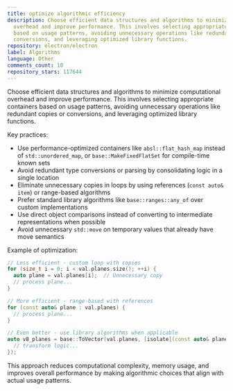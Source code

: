 ```yaml
---
title: optimize algorithmic efficiency
description: Choose efficient data structures and algorithms to minimize computational
  overhead and improve performance. This involves selecting appropriate containers
  based on usage patterns, avoiding unnecessary operations like redundant copies or
  conversions, and leveraging optimized library functions.
repository: electron/electron
label: Algorithms
language: Other
comments_count: 10
repository_stars: 117644
---
```


Choose efficient data structures and algorithms to minimize computational overhead and improve performance. This involves selecting appropriate containers based on usage patterns, avoiding unnecessary operations like redundant copies or conversions, and leveraging optimized library functions.

Key practices:
- Use performance-optimized containers like `absl::flat_hash_map` instead of `std::unordered_map`, or `base::MakeFixedFlatSet` for compile-time known sets
- Avoid redundant type conversions or parsing by consolidating logic in a single location
- Eliminate unnecessary copies in loops by using references (`const auto& item`) or range-based algorithms
- Prefer standard library algorithms like `base::ranges::any_of` over custom implementations
- Use direct object comparisons instead of converting to intermediate representations when possible
- Avoid unnecessary `std::move` on temporary values that already have move semantics

Example of optimization:
```cpp
// Less efficient - custom loop with copies
for (size_t i = 0; i < val.planes.size(); ++i) {
  auto plane = val.planes[i];  // Unnecessary copy
  // process plane...
}

// More efficient - range-based with references
for (const auto& plane : val.planes) {
  // process plane...
}

// Even better - use library algorithms when applicable
auto v8_planes = base::ToVector(val.planes, [isolate](const auto& plane) {
  // transform logic...
});
```

This approach reduces computational complexity, memory usage, and improves overall performance by making algorithmic choices that align with actual usage patterns.